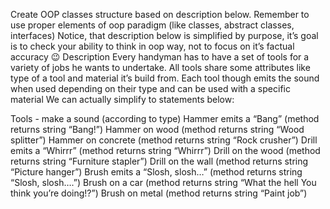 Create OOP classes structure based on description below. Remember to use proper elements of oop paradigm (like classes, abstract classes, interfaces) Notice, that description below is simplified by purpose, it’s goal is to check your ability to think in oop way, not to focus on it’s factual accuracy :wink: 
Description
Every handyman has to have a set of tools for a variety of jobs he wants to undertake. All tools share some attributes like type of a tool and material it’s build from. Each tool though emits the sound when used depending on their type and can be used with a specific material 
We can actually simplify to statements below:

Tools - make a sound (according to type)
Hammer emits a “Bang” (method returns string “Bang!”)
Hammer on wood (method returns string “Wood splitter”)
Hammer on concrete (method returns string “Rock crusher”)
Drill emits a “Whirrr” (method returns string “Whirrr”)
Drill on the wood (method returns string “Furniture stapler”)
Drill on the wall (method returns string “Picture hanger”)
Brush emits a “Slosh, slosh…” (method returns string “Slosh, slosh….”)
Brush on a car (method returns string “What the hell You think you’re doing!?”)
Brush on metal (method returns string “Paint job”)